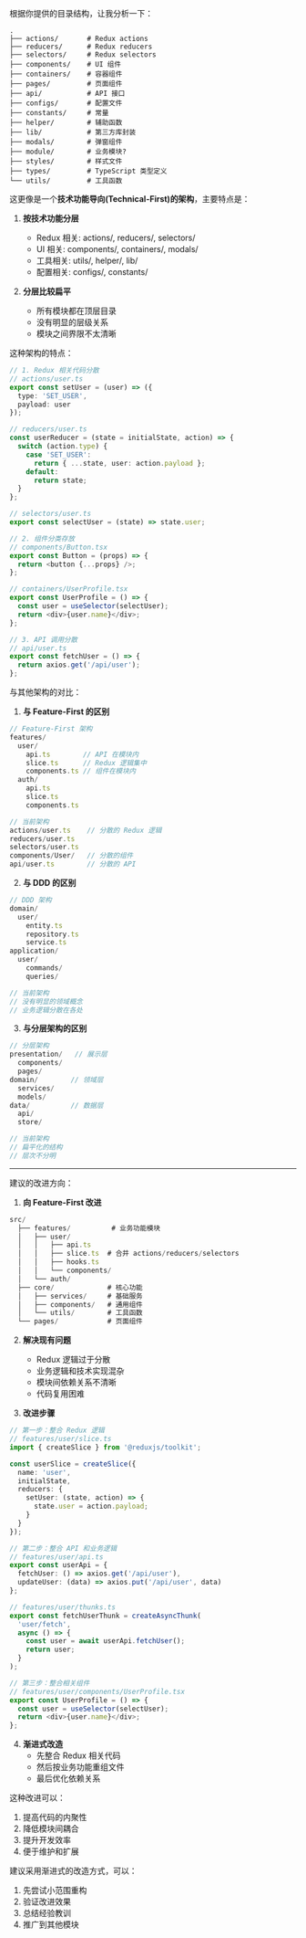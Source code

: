 

根据你提供的目录结构，让我分析一下：

```
.
├── actions/       # Redux actions
├── reducers/      # Redux reducers
├── selectors/     # Redux selectors
├── components/    # UI 组件
├── containers/    # 容器组件
├── pages/         # 页面组件
├── api/           # API 接口
├── configs/       # 配置文件
├── constants/     # 常量
├── helper/        # 辅助函数
├── lib/           # 第三方库封装
├── modals/        # 弹窗组件
├── module/        # 业务模块?
├── styles/        # 样式文件
├── types/         # TypeScript 类型定义
└── utils/         # 工具函数
```

这更像是一个**技术功能导向(Technical-First)的架构**，主要特点是：

1. **按技术功能分层**
   - Redux 相关: actions/, reducers/, selectors/
   - UI 相关: components/, containers/, modals/
   - 工具相关: utils/, helper/, lib/
   - 配置相关: configs/, constants/

2. **分层比较扁平**
   - 所有模块都在顶层目录
   - 没有明显的层级关系
   - 模块之间界限不太清晰

这种架构的特点：

```typescript
// 1. Redux 相关代码分散
// actions/user.ts
export const setUser = (user) => ({
  type: 'SET_USER',
  payload: user
});

// reducers/user.ts
const userReducer = (state = initialState, action) => {
  switch (action.type) {
    case 'SET_USER':
      return { ...state, user: action.payload };
    default:
      return state;
  }
};

// selectors/user.ts
export const selectUser = (state) => state.user;

// 2. 组件分类存放
// components/Button.tsx
export const Button = (props) => {
  return <button {...props} />;
};

// containers/UserProfile.tsx
export const UserProfile = () => {
  const user = useSelector(selectUser);
  return <div>{user.name}</div>;
};

// 3. API 调用分散
// api/user.ts
export const fetchUser = () => {
  return axios.get('/api/user');
};
```

与其他架构的对比：

1. **与 Feature-First 的区别**
```typescript
// Feature-First 架构
features/
  user/
    api.ts        // API 在模块内
    slice.ts      // Redux 逻辑集中
    components.ts // 组件在模块内
  auth/
    api.ts
    slice.ts
    components.ts

// 当前架构
actions/user.ts    // 分散的 Redux 逻辑
reducers/user.ts
selectors/user.ts
components/User/   // 分散的组件
api/user.ts        // 分散的 API
```

2. **与 DDD 的区别**
```typescript
// DDD 架构
domain/
  user/
    entity.ts
    repository.ts
    service.ts
application/
  user/
    commands/
    queries/

// 当前架构
// 没有明显的领域概念
// 业务逻辑分散在各处
```

3. **与分层架构的区别**
```typescript
// 分层架构
presentation/   // 展示层
  components/
  pages/
domain/        // 领域层
  services/
  models/
data/          // 数据层
  api/
  store/

// 当前架构
// 扁平化的结构
// 层次不分明
```

---

建议的改进方向：

1. **向 Feature-First 改进**
```typescript
src/
  ├── features/          # 业务功能模块
  │   ├── user/         
  │   │   ├── api.ts
  │   │   ├── slice.ts  # 合并 actions/reducers/selectors
  │   │   ├── hooks.ts
  │   │   └── components/
  │   └── auth/
  ├── core/             # 核心功能
  │   ├── services/     # 基础服务
  │   ├── components/   # 通用组件
  │   └── utils/        # 工具函数
  └── pages/            # 页面组件
```

2. **解决现有问题**
   - Redux 逻辑过于分散
   - 业务逻辑和技术实现混杂
   - 模块间依赖关系不清晰
   - 代码复用困难

3. **改进步骤**
   
```typescript
// 第一步：整合 Redux 逻辑
// features/user/slice.ts
import { createSlice } from '@reduxjs/toolkit';

const userSlice = createSlice({
  name: 'user',
  initialState,
  reducers: {
    setUser: (state, action) => {
      state.user = action.payload;
    }
  }
});

// 第二步：整合 API 和业务逻辑
// features/user/api.ts
export const userApi = {
  fetchUser: () => axios.get('/api/user'),
  updateUser: (data) => axios.put('/api/user', data)
};

// features/user/thunks.ts
export const fetchUserThunk = createAsyncThunk(
  'user/fetch',
  async () => {
    const user = await userApi.fetchUser();
    return user;
  }
);

// 第三步：整合相关组件
// features/user/components/UserProfile.tsx
export const UserProfile = () => {
  const user = useSelector(selectUser);
  return <div>{user.name}</div>;
};
```

4. **渐进式改造**
   - 先整合 Redux 相关代码
   - 然后按业务功能重组文件
   - 最后优化依赖关系

这种改进可以：
1. 提高代码的内聚性
2. 降低模块间耦合
3. 提升开发效率
4. 便于维护和扩展

建议采用渐进式的改造方式，可以：
1. 先尝试小范围重构
2. 验证改进效果
3. 总结经验教训
4. 推广到其他模块